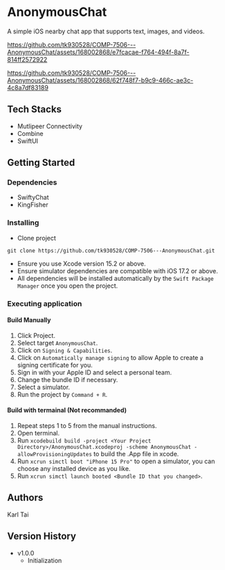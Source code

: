 # AnonymousChat

A simple iOS nearby chat app that supports text, images, and videos.

https://github.com/tk930528/COMP-7506---AnonymousChat/assets/168002868/e7fcacae-f764-494f-8a7f-814ff2572922

https://github.com/tk930528/COMP-7506---AnonymousChat/assets/168002868/62f748f7-b9c9-466c-ae3c-4c8a7df83189

## Tech Stacks
* Mutlipeer Connectivity
* Combine
* SwiftUI

## Getting Started

### Dependencies

* SwiftyChat
* KingFisher

### Installing

* Clone project
```
git clone https://github.com/tk930528/COMP-7506---AnonymousChat.git
```
* Ensure you use Xcode version 15.2 or above.
* Ensure simulator dependencies are compatible with iOS 17.2 or above.
* All dependencies will be installed automatically by the ```Swift Package Manager``` once you open the project.

### Executing application

#### Build Manually
1. Click Project.
2. Select target ```AnonymousChat```.
3. Click on ```Signing & Capabilities```.
4. Click on ```Automatically manage signing``` to allow Apple to create a signing certificate for you.
5. Sign in with your Apple ID and select a personal team.
6. Change the bundle ID if necessary.
7. Select a simulator.
8. Run the project by ```Command + R```.

#### Build with termainal (Not recommanded)
1. Repeat steps 1 to 5 from the manual instructions.
2. Open terminal.
3. Run ```xcodebuild build -project <Your Project Directory>/AnonymousChat.xcodeproj -scheme AnonymousChat -allowProvisioningUpdates``` to build the .App file in xcode.
4. Run ```xcrun simctl boot "iPhone 15 Pro"``` to open a simulator, you can choose any installed device as you like.
5. Run ```xcrun simctl launch booted <Bundle ID that you changed>```.

## Authors

Karl Tai

## Version History

* v1.0.0
    * Initialization 
